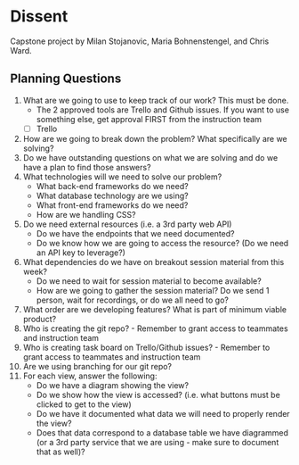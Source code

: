 # Dissent

Capstone project by Milan Stojanovic, Maria Bohnenstengel, and Chris Ward.

## Planning Questions

1. What are we going to use to keep track of our work? This must be done.
	* The 2 approved tools are Trello and Github issues. If you want to use something else, get approval FIRST from the instruction team
	- [ ] Trello
2. How are we going to break down the problem? What specifically are we solving?
3. Do we have outstanding questions on what we are solving and do we have a plan to find those answers?
4. What technologies will we need to solve our problem?
	* What back-end frameworks do we need?
	* What database technology are we using?
	* What front-end frameworks do we need?
	* How are we handling CSS?
5. Do we need external resources (i.e. a 3rd party web API)
	* Do we have the endpoints that we need documented?
	* Do we know how we are going to access the resource? (Do we need an API key to leverage?)
6. What dependencies do we have on breakout session material from this week?
	* Do we need to wait for session material to become available?
	* How are we going to gather the session material? Do we send 1 person, wait for recordings, or do we all need to go?
7. What order are we developing features? What is part of minimum viable product?
8. Who is creating the git repo? - Remember to grant access to teammates and instruction team
9. Who is creating task board on Trello/Github issues? - Remember to grant access to teammates and instruction team
10. Are we using branching for our git repo?
11. For each view, answer the following:
	* Do we have a diagram showing the view?
	* Do we show how the view is accessed? (i.e. what buttons must be clicked to get to the view)
	* Do we have it documented what data we will need to properly render the view?
	* Does that data correspond to a database table we have diagrammed (or a 3rd party service that we are using - make sure to document that as well)?
